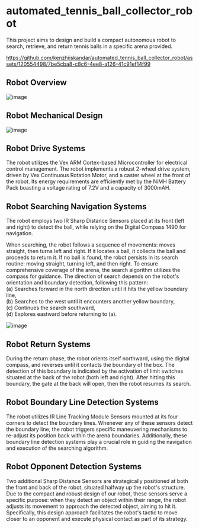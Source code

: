 # automated_tennis_ball_collector_robot

This project aims to design and build a compact autonomous robot to search, retrieve, and return tennis balls in a specific arena provided.

https://github.com/kenzhiiskandar/automated_tennis_ball_collector_robot/assets/120554498/7be5cba8-c8c6-4ee8-a126-41c91ef14f99

## Robot Overview
![image](https://github.com/kenzhiiskandar/automated_tennis_ball_collector_robot/assets/120554498/608acbd1-6760-42ba-83c9-4e0ce49e14da)

## Robot Mechanical Design
![image](https://github.com/kenzhiiskandar/automated_tennis_ball_collector_robot/assets/120554498/f2066025-6098-4136-a743-0834b6b85fb3)

## Robot Drive Systems
The robot utilizes the Vex ARM Cortex-based Microcontroller for electrical control management. The robot implements a robust 2-wheel drive system, driven by Vex Continuous Rotation Motor, and a caster wheel at the front of the robot. Its energy requirements are efficiently met by the NiMH Battery Pack boasting a voltage rating of 7.2V and a capacity of 3000mAH.

## Robot Searching Navigation Systems
The robot employs two IR Sharp Distance Sensors placed at its front (left and right) to detect the ball, while relying on the Digital Compass 1490 for navigation.

When searching, the robot follows a sequence of movements: moves straight, then turns left and right. If it locates a ball, it collects the ball and proceeds to return it. If no ball is found, the robot persists in its search routine: moving straight, turning left, and then right. To ensure comprehensive coverage of the arena, the search algorithm utilizes the compass for guidance. The direction of search depends on the robot's orientation and boundary detection, following this pattern:  
(a) Searches forward in the north direction until it hits the yellow boundary line,  
(b) Searches to the west until it encounters another yellow boundary,  
(c) Continues the search southward,  
(d) Explores eastward before returning to (a).<br>

![image](https://github.com/kenzhiiskandar/automated_tennis_ball_collector_robot/assets/120554498/9d5c178b-04f4-4d65-8094-4099c5630953)

## Robot Return Systems
During the return phase, the robot orients itself northward, using the digital compass, and reverses until it contacts the boundary of the box. The detection of this boundary is indicated by the activation of limit switches situated at the back of the robot (both left and right). After hitting this boundary, the gate at the back will open, then the robot resumes its search.

## Robot Boundary Line Detection Systems
The robot utilizes IR Line Tracking Module Sensors mounted at its four corners to detect the boundary lines. Whenever any of these sensors detect the boundary line, the robot triggers specific maneuvering mechanisms to re-adjust its position back within the arena boundaries. Additionally, these boundary line detection systems play a crucial role in guiding the navigation and execution of the searching algorithm.

## Robot Opponent Detection Systems
Two additional Sharp Distance Sensors are strategically positioned at both the front and back of the robot, situated halfway up the robot's structure. Due to the compact and robust design of our robot, these sensors serve a specific purpose: when they detect an object within their range, the robot adjusts its movement to approach the detected object, aiming to hit it. Specifically, this design approach facilitates the robot's tactic to move closer to an opponent and execute physical contact as part of its strategy.
